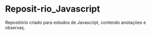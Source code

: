 # Reposit-rio_Javascript
Repositório criado para estudos de Javascript, contendo anotações e observaç.

